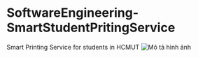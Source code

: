 # SoftwareEngineering-SmartStudentPritingService
Smart Printing Service for students in HCMUT
![Mô tả hình ảnh]([https://example.com/image.png](https://github.com/Hatcodechet/SoftwareEngineering-SmartStudentPritingService/blob/main/intro2.png))
